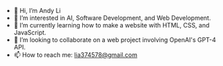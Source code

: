 - 👋 Hi, I’m Andy Li
- 👀 I’m interested in AI, Software Development, and Web Development.
- 🌱 I’m currently learning how to make a website with HTML, CSS, and JavaScript.
- 💞️ I’m looking to collaborate on a web project involving OpenAI's GPT-4 API.
- 📫 How to reach me: lia374578@gmail.com

<!---
lia374578/lia374578 is a ✨ special ✨ repository because its `README.md` (this file) appears on your GitHub profile.
You can click the Preview link to take a look at your changes.
--->
